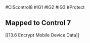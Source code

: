 #CIScontrol8 #IG1 #IG2  #IG3 #Protect 

## Mapped to Control 7
[[13.6 Encrypt Mobile Device Data]]



